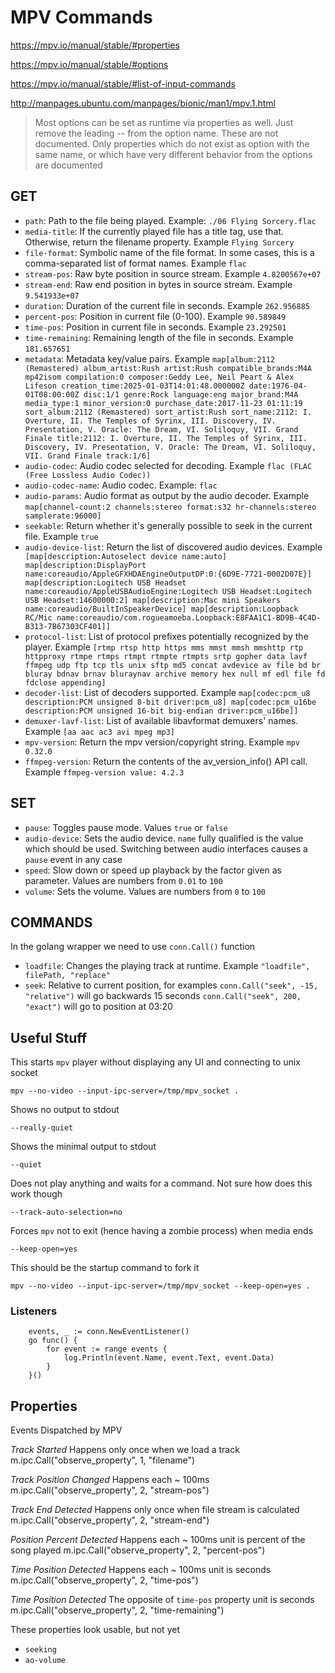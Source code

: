 # MPV Commands

https://mpv.io/manual/stable/#properties

https://mpv.io/manual/stable/#options

https://mpv.io/manual/stable/#list-of-input-commands

http://manpages.ubuntu.com/manpages/bionic/man1/mpv.1.html

> Most options can be set as runtime via properties as well. Just remove the leading -- from the option name. These are not documented. Only properties which do not exist as option with the same name, or which have very different behavior from the options are documented

## GET

* `path`: Path to the file being played. Example: `./06 Flying Sorcery.flac`
* `media-title`: If the currently played file has a title tag, use that. Otherwise, return the filename property. Example `Flying Sorcery`
* `file-format`: Symbolic name of the file format. In some cases, this is a comma-separated list of format names. Example `flac`
* `stream-pos`: Raw byte position in source stream. Example `4.8200567e+07`
* `stream-end`: Raw end position in bytes in source stream. Example `9.541933e+07`
* `duration`: Duration of the current file in seconds. Example `262.956885`
* `percent-pos`: Position in current file (0-100). Example `90.589849`
* `time-pos`: Position in current file in seconds. Example `23.292501`
* `time-remaining`: Remaining length of the file in seconds. Example `181.657651`
* `metadata`: Metadata key/value pairs. Example `map[album:2112 (Remastered) album_artist:Rush artist:Rush compatible_brands:M4A mp42isom compilation:0 composer:Geddy Lee, Neil Peart & Alex Lifeson creation_time:2025-01-03T14:01:48.000000Z date:1976-04-01T08:00:00Z disc:1/1 genre:Rock language:eng major_brand:M4A  media_type:1 minor_version:0 purchase_date:2017-11-23 01:11:19 sort_album:2112 (Remastered) sort_artist:Rush sort_name:2112: I. Overture, II. The Temples of Syrinx, III. Discovery, IV. Presentation, V. Oracle: The Dream, VI. Soliloquy, VII. Grand Finale title:2112: I. Overture, II. The Temples of Syrinx, III. Discovery, IV. Presentation, V. Oracle: The Dream, VI. Soliloquy, VII. Grand Finale track:1/6]`
* `audio-codec`: Audio codec selected for decoding. Example `flac (FLAC (Free Lossless Audio Codec))`
* `audio-codec-name`: Audio codec. Example: `flac`
* `audio-params`: Audio format as output by the audio decoder. Example `map[channel-count:2 channels:stereo format:s32 hr-channels:stereo samplerate:96000]`
* `seekable`: Return whether it's generally possible to seek in the current file. Example `true`
* `audio-device-list`: Return the list of discovered audio devices. Example ` [map[description:Autoselect device name:auto] map[description:DisplayPort name:coreaudio/AppleGFXHDAEngineOutputDP:0:{6D9E-7721-0002D07E}] map[description:Logitech USB Headset name:coreaudio/AppleUSBAudioEngine:Logitech USB Headset:Logitech USB Headset:14600000:2] map[description:Mac mini Speakers name:coreaudio/BuiltInSpeakerDevice] map[description:Loopback RC/Mic name:coreaudio/com.rogueamoeba.Loopback:E8FAA1C1-BD9B-4C4D-B313-7B67303CF401]]`
* `protocol-list`: List of protocol prefixes potentially recognized by the player. Example `[rtmp rtsp http https mms mmst mmsh mmshttp rtp httpproxy rtmpe rtmps rtmpt rtmpte rtmpts srtp gopher data lavf ffmpeg udp ftp tcp tls unix sftp md5 concat avdevice av file bd br bluray bdnav brnav bluraynav archive memory hex null mf edl file fd fdclose appending]`
* `decoder-list`: List of decoders supported. Example `map[codec:pcm_u8 description:PCM unsigned 8-bit driver:pcm_u8] map[codec:pcm_u16be description:PCM unsigned 16-bit big-endian driver:pcm_u16be]]`
* `demuxer-lavf-list`: List of available libavformat demuxers' names. Example `[aa aac ac3 avi mpeg mp3]`
* `mpv-version`: Return the mpv version/copyright string. Example `mpv 0.32.0`
* `ffmpeg-version`: Return the contents of the av_version_info() API call. Example `ffmpeg-version value: 4.2.3`



## SET

* `pause`: Toggles pause mode. Values `true` or `false`
* `audio-device`: Sets the audio device. `name` fully qualified is the value which should be used. Switching between audio interfaces causes a `pause` event in any case
* `speed`: Slow down or speed up playback by the factor given as parameter. Values are numbers from `0.01` to `100`
* `volume`: Sets the volume. Values are numbers from `0` to `100`

## COMMANDS

In the golang wrapper we need to use `conn.Call()` function

* `loadfile`: Changes the playing track at runtime. Example `"loadfile", filePath, "replace"`
* `seek`: Relative to current position, for examples 
`conn.Call("seek", -15, "relative")` will go backwards 15 seconds
`conn.Call("seek", 200, "exact")` will go to position at 03:20 

## Useful Stuff

This starts `mpv` player without displaying any UI and connecting to unix socket
```
mpv --no-video --input-ipc-server=/tmp/mpv_socket .
```


Shows no output to stdout
```
--really-quiet
```

Shows the minimal output to stdout
```
--quiet
```

Does not play anything and waits for a command. Not sure how does this work though
```
--track-auto-selection=no
```

Forces `mpv` not to exit (hence having a zombie process) when media ends
```
--keep-open=yes
```

This should be the startup command to fork it
```
mpv --no-video --input-ipc-server=/tmp/mpv_socket --keep-open=yes . 
```

### Listeners
```
	events, _ := conn.NewEventListener()
	go func() {
		for event := range events {
			log.Println(event.Name, event.Text, event.Data)
		}
	}()
```

## Properties

Events Dispatched by MPV

*Track Started*
Happens only once when we load a track
m.ipc.Call("observe_property", 1, "filename")

*Track Position Changed*
Happens each ~ 100ms
m.ipc.Call("observe_property", 2, "stream-pos")

*Track End Detected*
Happens only once when file stream is calculated
m.ipc.Call("observe_property", 2, "stream-end")

*Position Percent Detected*
Happens each ~ 100ms unit is percent of the song played
m.ipc.Call("observe_property", 2, "percent-pos")

*Time Position Detected*
Happens each ~ 100ms unit is seconds
m.ipc.Call("observe_property", 2, "time-pos")

*Time Position Detected*
The opposite of `time-pos` property unit is seconds
m.ipc.Call("observe_property", 2, "time-remaining")


These properties look usable, but not yet

* `seeking`
* `ao-volume`